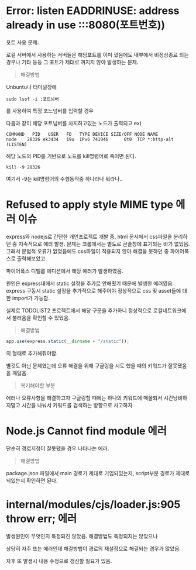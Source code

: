 # Error: listen EADDRINUSE: address already in use :::8080(포트번호))

포트 사용 문제.

로컬 서버에서 사용하는 서버들은 해당포트를 이미 껐음에도 내부에서 비정상종료 되는 경우나 기타 등등 그 포트가 제대로 꺼지지 않아 발생하는 문제.

> 해결방법

Unbuntu나 터미널창에

```
sudo lsof -i :포트넘버
```

를 사용하여 특정 포느넘버를 입력할 경우

다음과 같이 해당 포트넘버를 차지하고있는 노드가 출력되고
ex)

```
COMMAND   PID   USER   FD   TYPE DEVICE SIZE/OFF NODE NAME
node    28326 ek3434   19u  IPv6 741046      0t0  TCP *:http-alt (LISTEN)
```

해당 노드의 PID를 기반으로 노드를 kill명령어로 죽이면 된다.

```
kill -9 28326
```

여기서 -9는 kill명령어의 수행동작중 하나라나 뭐라나..

# Refused to apply style MIME type 에러 이슈

express와 nodejs로 간단한 개인프로젝트 개발 중, html 문서에서 css파일을 분리하던 중 지속적으로 에러 발생. 문제는 크롬에서는 별도로 콘솔창에 표기되는 바가 없었음. 그래서 문법적 오류가 없었음에도 css파일이 적용되지 않아 해결을 못하던 중 파이어폭스로 출력해보았고

파이어폭스 디벨롭 에디션에서 해당 에러가 발생하였음.

원인은 express내에서 static 설정을 추가로 안해줬기 때문에 발생한 에러였음. express 구동시 static 설정을 추가적으로 해주어야 정상적으로 css 및 asset들에 대한 import가 가능함.

실제로 TODOLIST2 프로젝트에서 해당 구문을 추가하니 정상적으로 로컬네트워크에서 불러옴을 확인할 수 있었음.

> 해결방법

```js
app.use(express.static(__dirname + "/static"));
```

의 형태로 추가해줘야함.

별것도 아닌 문제였는데 오류 해결을 위해 구글링을 시도 했을 때의 키워드가 잘못됐음을 깨닳음.

> 복기해야할 부분

에러나 오류사항을 해결하고자 구글링할 때에는 하나의 키워드에 매몰되서 시간낭비하지말고 시간을 나눠서 키워드를 검색하는 방향으로 사고하자.

# Node.js Cannot find module 에러

단순히 경로지정이 잘못됐을 경우 나타나는 에러.

> 해결방법

package.json 파일에서 main 경로가 제대로 기입되있는지, script부분 경로가 제대로 되있는지 확인하면 된다.

# internal/modules/cjs/loader.js:905 throw err; 에러

발생원인이 무엇인지 특정되진 않았음. 해결방법도 특정되지는 않았으나

상당히 자주 뜨는 에러인데 해결방법이 경로의 재설정으로 해결되는 경우가 많았음.

차후 또 발생시 내용 수정으로 갱신할 필요가 있음.
